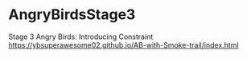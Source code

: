 # AngryBirdsStage3
Stage 3 Angry Birds: Introducing Constraint
https://ybsuperawesome02.github.io/AB-with-Smoke-trail/index.html
